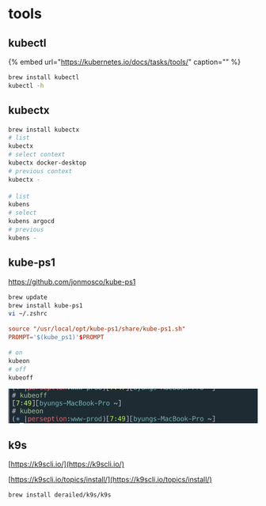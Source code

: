 # tools

## kubectl

{% embed url="https://kubernetes.io/docs/tasks/tools/" caption="" %}

```bash
brew install kubectl
kubectl -h
```

## kubectx

```sh
brew install kubectx
# list
kubectx
# select context
kubectx docker-desktop
# previous context
kubectx -

# list
kubens
# select
kubens argocd
# previous
kubens -
```

## kube-ps1

<https://github.com/jonmosco/kube-ps1>

```sh
brew update
brew install kube-ps1
vi ~/.zshrc
```

```conf
source "/usr/local/opt/kube-ps1/share/kube-ps1.sh"
PROMPT='$(kube_ps1)'$PROMPT
```

```sh
# on
kubeon
# off
kubeoff
```

![](./images/2021-10-08-07-50-47.png)

## k9s

[https://k9scli.io/](https://k9scli.io/)

[https://k9scli.io/topics/install/](https://k9scli.io/topics/install/)

```bash
brew install derailed/k9s/k9s
```
